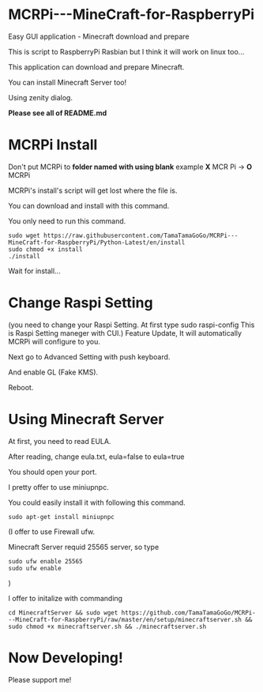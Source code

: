 # MCRPi---MineCraft-for-RaspberryPi

Easy GUI application - Minecraft download and prepare

This is script to RaspberryPi Rasbian but I think it will work on linux too...

This application can download and prepare Minecraft.

You can install Minecraft Server too!

Using zenity dialog.

**Please see all of README.md**

# MCRPi Install

Don't put MCRPi to **folder named with using blank** example **X** MCR Pi ->
**O** MCRPi

MCRPi's install's script will get lost where the file is.

You can download and install with this command.

You only need to run this command.

    sudo wget https://raw.githubusercontent.com/TamaTamaGoGo/MCRPi---MineCraft-for-RaspberryPi/Python-Latest/en/install
    sudo chmod +x install
    ./install

Wait for install...

# Change Raspi Setting

(you need to change your Raspi Setting. At first type sudo raspi-config This is
Raspi Setting maneger with CUI.) Feature Update, It will automatically MCRPi
will configure to you.

Next go to Advanced Setting with push keyboard.

And enable GL (Fake KMS).

Reboot.

# Using Minecraft Server

At first, you need to read EULA.

After reading, change eula.txt, eula=false to eula=true

You should open your port.

I pretty offer to use miniupnpc.

You could easily install it with following this command.

    sudo apt-get install miniupnpc

(I offer to use Firewall ufw.

Minecraft Server requid 25565 server, so type

    sudo ufw enable 25565
    sudo ufw enable

)

I offer to initalize with commanding

    cd MinecraftServer && sudo wget https://github.com/TamaTamaGoGo/MCRPi---MineCraft-for-RaspberryPi/raw/master/en/setup/minecraftserver.sh && sudo chmod +x minecraftserver.sh && ./minecraftserver.sh

# Now Developing!

Please support me!
